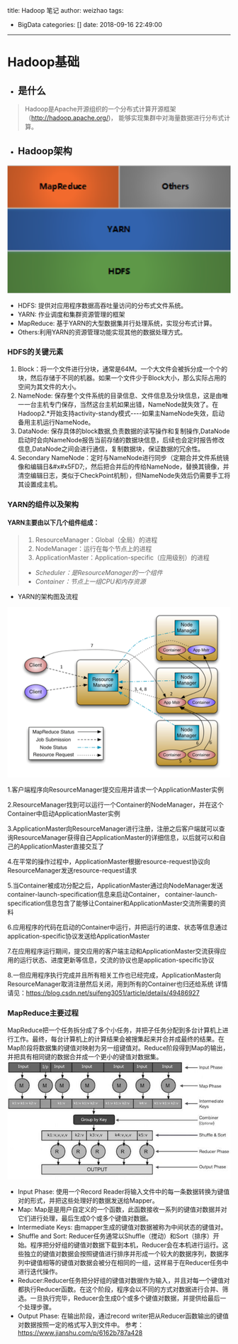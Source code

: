 title: Hadoop 笔记
author: weizhao
tags:
  - BigData
categories: []
date: 2018-09-16 22:49:00
---
# Hadoop基础
- ## 是什么
> Hadoop是Apache开源组织的一个分布式计算开源框架（http://hadoop.apache.org/)， 能够实现集群中对海量数据进行分布式计算。
- ## Hadoop架构
![Github](/images/Hadoop.png)
- HDFS: 提供对应用程序数据高吞吐量访问的分布式文件系统。
- YARN: 作业调度和集群资源管理的框架
- MapReduce: 基于YARN的大型数据集并行处理系统，实现分布式计算。
- Others:利用YARN的资源管理功能实现其他的数据处理方式。
### HDFS的关键元素
1. Block：将一个文件进行分块，通常是64M。一个大文件会被拆分成一个个的块，然后存储于不同的机器。如果一个文件少于Block大小，那么实际占用的空间为其文件的大小。
2. NameNode: 保存整个文件系统的目录信息、文件信息及分块信息，这是由唯一一台主机专门保存，当然这台主机如果出错，NameNode就失效了。在Hadoop2.*开始支持activity-standy模式----如果主NameNode失效，启动备用主机运行NameNode。
3. DataNode: 保存具体的block数据,负责数据的读写操作和复制操作,DataNode启动时会向NameNode报告当前存储的数据块信息，后续也会定时报告修改信息,DataNode之间会进行通信，复制数据块，保证数据的冗余性。
4. Secondary NameNode：定时与NameNode进行同步（定期合并文件系统镜像和编辑日&#x#x5FD7;，然后把合并后的传给NameNode，替换其镜像，并清空编辑日志，类似于CheckPoint机制），但NameNode失效后仍需要手工将其设置成主机。
### YARN的组件以及架构
#### YARN主要由以下几个组件组成：
> 1. ResourceManager：Global（全局）的进程 
> 2. NodeManager：运行在每个节点上的进程
> 3. ApplicationMaster：Application-specific（应用级别）的进程
> - *Scheduler：是ResourceManager的一个组件*
> - *Container：节点上一组CPU和内存资源*

- YARN的架构图及流程

![Github](/images/YARN.png "YARN")

1.客户端程序向ResourceManager提交应用并请求一个ApplicationMaster实例

2.ResourceManager找到可以运行一个Container的NodeManager，并在这个Container中启动ApplicationMaster实例

3.ApplicationMaster向ResourceManager进行注册，注册之后客户端就可以查询ResourceManager获得自己ApplicationMaster的详细信息，以后就可以和自己的ApplicationMaster直接交互了

4.在平常的操作过程中，ApplicationMaster根据resource-request协议向ResourceManager发送resource-request请求

5.当Container被成功分配之后，ApplicationMaster通过向NodeManager发送container-launch-specification信息来启动Container， container-launch-specification信息包含了能够让Container和ApplicationMaster交流所需要的资料

6.应用程序的代码在启动的Container中运行，并把运行的进度、状态等信息通过application-specific协议发送给ApplicationMaster

7.在应用程序运行期间，提交应用的客户端主动和ApplicationMaster交流获得应用的运行状态、进度更新等信息，交流的协议也是application-specific协议

8.一但应用程序执行完成并且所有相关工作也已经完成，ApplicationMaster向ResourceManager取消注册然后关闭，用到所有的Container也归还给系统
详情请见：https://blog.csdn.net/suifeng3051/article/details/49486927
### MapReduce主要过程
MapReduce把一个任务拆分成了多个小任务，并把子任务分配到多台计算机上进行工作。最终，每台计算机上的计算结果会被搜集起来并合并成最终的结果。在Map阶段将数据集的键值对映射为另一组键值对。Reduce阶段得到Map的输出，并把具有相同键的数据合并成一个更小的键值对数据集。
![Github](/images/MapReduce.png "MapReduce")

- Input Phase: 使用一个Record Reader将输入文件中的每一条数据转换为键值对的形式，并把这些处理好的数据发送给Mapper。
- Map: Map是是用户自定义的一个函数，此函数接收一系列的键值对数据并对它们进行处理，最后生成0个或多个键值对数据。
- Intermediate Keys: 由mapper生成的键值对数据被称为中间状态的键值对。
- Shuffle and Sort: Reducer任务通常以Shuffle（搅动）和Sort（排序）开始。程序把分好组的键值对数据下载到本机，Reducer会在本机进行运行。这些独立的键值对数据会按照键值进行排序并形成一个较大的数据序列，数据序列中键值相等的键值对数据会被分在相同的一组，这样易于在Reducer任务中进行迭代操作。
- Reducer:Reducer任务把分好组的键值对数据作为输入，并且对每一个键值对都执行Reducer函数。在这个阶段，程序会以不同的方式对数据进行合并、筛选。一旦执行完毕，Reducer会生成0个或多个键值对数据，并提供给最后一个处理步骤。
- Output Phase: 在输出阶段，通过record writer把从Reducer函数输出的键值对数据按照一定的格式写入到文件中。
参考：https://www.jianshu.com/p/6162b787a428